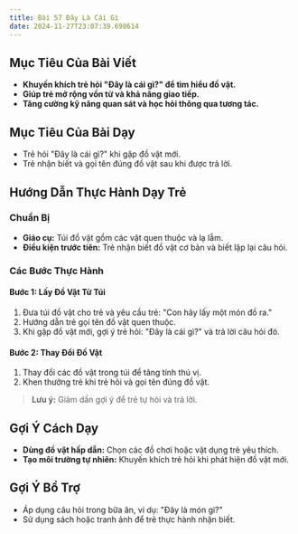 ```yaml
---
title: Bài 57 Đây Là Cái Gì
date: 2024-11-27T23:07:39.698614
---
```


## Mục Tiêu Của Bài Viết
- **Khuyến khích trẻ hỏi "Đây là cái gì?" để tìm hiểu đồ vật.**
- **Giúp trẻ mở rộng vốn từ và khả năng giao tiếp.**
- **Tăng cường kỹ năng quan sát và học hỏi thông qua tương tác.**

## Mục Tiêu Của Bài Dạy
- Trẻ hỏi "Đây là cái gì?" khi gặp đồ vật mới.
- Trẻ nhận biết và gọi tên đúng đồ vật sau khi được trả lời.

## Hướng Dẫn Thực Hành Dạy Trẻ

### Chuẩn Bị
- **Giáo cụ:** Túi đồ vật gồm các vật quen thuộc và lạ lẫm.
- **Điều kiện trước tiên:** Trẻ nhận biết đồ vật cơ bản và biết lặp lại câu hỏi.

### Các Bước Thực Hành
#### Bước 1: Lấy Đồ Vật Từ Túi
1. Đưa túi đồ vật cho trẻ và yêu cầu trẻ: "Con hãy lấy một món đồ ra."
2. Hướng dẫn trẻ gọi tên đồ vật quen thuộc.
3. Khi gặp đồ vật mới, gợi ý trẻ hỏi: "Đây là cái gì?" và trả lời câu hỏi đó.

#### Bước 2: Thay Đổi Đồ Vật
1. Thay đổi các đồ vật trong túi để tăng tính thú vị.
2. Khen thưởng trẻ khi trẻ hỏi và gọi tên đúng đồ vật.

> **Lưu ý:** Giảm dần gợi ý để trẻ tự hỏi và trả lời.

## Gợi Ý Cách Dạy
- **Dùng đồ vật hấp dẫn:** Chọn các đồ chơi hoặc vật dụng trẻ yêu thích.
- **Tạo môi trường tự nhiên:** Khuyến khích trẻ hỏi khi phát hiện đồ vật mới.

## Gợi Ý Bổ Trợ
- Áp dụng câu hỏi trong bữa ăn, ví dụ: "Đây là món gì?"
- Sử dụng sách hoặc tranh ảnh để trẻ thực hành nhận biết.
